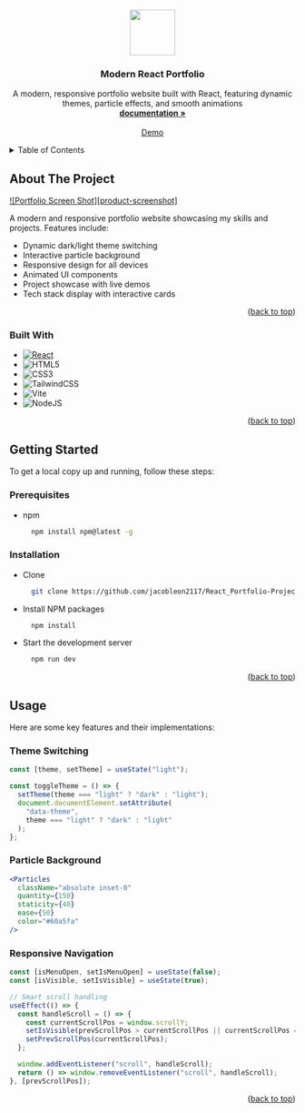 <a id="readme-top"></a>

<br />
<div align="center">
  <a href="https://github.com/jacobleon2117/React_Portfolio-Project">
    <img src="/React_Portfolio-Project/public/images/portfolio-picture.png alt="Logo" width="80" height="80">
  </a>

<h3 align="center">Modern React Portfolio</h3>

  <p align="center">
    A modern, responsive portfolio website built with React, featuring dynamic themes, particle effects, and smooth animations
    <br />
    <a href="https://github.com/jacobleon2117/React_Portfolio-Project"><strong>documentation »</strong></a>
    <br />
    <br />
    <a href="https://github.com/jacobleon2117/React_Portfolio-Project">Demo</a>
  </p>
</div>

<details>
  <summary>Table of Contents</summary>
  <ol>
    <li>
      <a href="#about-the-project">About The Project</a>
      <ul>
        <li><a href="#built-with">Built With</a></li>
      </ul>
    </li>
    <li>
      <a href="#getting-started">Getting Started</a>
      <ul>
        <li><a href="#prerequisites">Prerequisites</a></li>
        <li><a href="#installation">Installation</a></li>
      </ul>
    </li>
    <li><a href="#usage">Usage</a></li>
    <li><a href="#features">Features</a></li>
    <li><a href="#contact">Contact</a></li>
  </ol>
</details>

## About The Project

[![Portfolio Screen Shot][product-screenshot]](https://example.com)

A modern and responsive portfolio website showcasing my skills and projects. Features include:

- Dynamic dark/light theme switching
- Interactive particle background
- Responsive design for all devices
- Animated UI components
- Project showcase with live demos
- Tech stack display with interactive cards

<p align="right">(<a href="#readme-top">back to top</a>)</p>

### Built With

- [![React][React.js]][React-url]
- ![HTML5](https://img.shields.io/badge/html5-%23E34F26.svg?style=for-the-badge&logo=html5&logoColor=white)
- ![CSS3](https://img.shields.io/badge/css3-%231572B6.svg?style=for-the-badge&logo=css3&logoColor=white)
- ![TailwindCSS](https://img.shields.io/badge/tailwindcss-%2338B2AC.svg?style=for-the-badge&logo=tailwind-css&logoColor=white)
- ![Vite](https://img.shields.io/badge/vite-%23646CFF.svg?style=for-the-badge&logo=vite&logoColor=white)
- ![NodeJS](https://img.shields.io/badge/node.js-6DA55F?style=for-the-badge&logo=node.js&logoColor=white)

<p align="right">(<a href="#readme-top">back to top</a>)</p>

## Getting Started

To get a local copy up and running, follow these steps:

### Prerequisites

- npm
  ```sh
    npm install npm@latest -g
  ```

### Installation

- Clone
  ```sh
    git clone https://github.com/jacobleon2117/React_Portfolio-Project.git
  ```
- Install NPM packages
  ```sh
    npm install
  ```
- Start the development server
  ```sh
    npm run dev
  ```

<p align="right">(<a href="#readme-top">back to top</a>)</p>

## Usage

Here are some key features and their implementations:

### Theme Switching

```jsx
const [theme, setTheme] = useState("light");

const toggleTheme = () => {
  setTheme(theme === "light" ? "dark" : "light");
  document.documentElement.setAttribute(
    "data-theme",
    theme === "light" ? "dark" : "light"
  );
};
```

### Particle Background

```jsx
<Particles
  className="absolute inset-0"
  quantity={150}
  staticity={40}
  ease={50}
  color="#60a5fa"
/>
```

### Responsive Navigation

```jsx
const [isMenuOpen, setIsMenuOpen] = useState(false);
const [isVisible, setIsVisible] = useState(true);

// Smart scroll handling
useEffect(() => {
  const handleScroll = () => {
    const currentScrollPos = window.scrollY;
    setIsVisible(prevScrollPos > currentScrollPos || currentScrollPos === 0);
    setPrevScrollPos(currentScrollPos);
  };

  window.addEventListener("scroll", handleScroll);
  return () => window.removeEventListener("scroll", handleScroll);
}, [prevScrollPos]);
```

<p align="right">(<a href="#readme-top">back to top</a>)</p>

<!-- https://www.markdownguide.org/basic-syntax/#reference-style-links -->

[React.js]: https://img.shields.io/badge/React-20232A?style=for-the-badge&logo=react&logoColor=61DAFB
[React-url]: https://reactjs.org/
